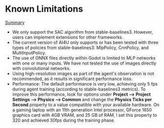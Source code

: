 # Known Limitations

[Summary](summary.md)

* We only support the SAC algorithm from stable-baselines3. However, users can implement extensions for other frameworks.
* The current version of AI4U only supports or has been tested with three types of policies from stable-baselines3: MlpPolicy, CnnPolicy, and MultiInputPolicy.
* The use of ONNX files directly within Godot is limited to MLP networks with one or many inputs. We have not tested the use of images directly with convolutional networks.
* Using high-resolution images as part of the agent's observation is not recommended, as it results in significant performance loss.
* Performance: The default performance is very low, achieving only 5 fps during agent training (according to stable-baselines3 metrics). To improve this performance, look for options under **Project --> Project Settings --> Physics --> Common** and change the **Physics Ticks per Second** property to a value compatible with your available hardware. On a gaming laptop with an 11th generation Intel processor, GForce 1650 graphics card with 4GB VRAM, and 25 GB of RAM, I set this property to 320 and achieved 30fps during the training phase.
